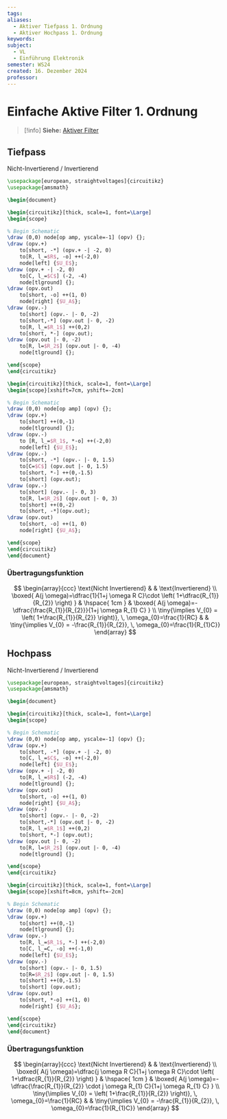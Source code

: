 ```yaml
---
tags: 
aliases:
  - Aktiver Tiefpass 1. Ordnung
  - Aktiver Hochpass 1. Ordnung
keywords: 
subject:
  - VL
  - Einführung Elektronik
semester: WS24
created: 16. Dezember 2024
professor:
---
```

 

# Einfache Aktive Filter 1. Ordnung

> [!info] **Siehe:** [Aktiver Filter](Aktiver%20Filter.md)

## Tiefpass

 Nicht-Invertierend / Invertierend

```tikz
\usepackage[european, straightvoltages]{circuitikz}
\usepackage{amsmath}

\begin{document}

\begin{circuitikz}[thick, scale=1, font=\Large]
\begin{scope}

% Begin Schematic
\draw (0,0) node[op amp, yscale=-1] (opv) {};
\draw (opv.+)
    to[short, -*] (opv.+ -| -2, 0)
    to[R, l_=$R$, -o] ++(-2,0)
    node[left] {$U_E$};
\draw (opv.+ -| -2, 0)
    to[C, l_=$C$] (-2, -4)
    node[tlground] {};
\draw (opv.out)
    to[short, -o] ++(1, 0)
    node[right] {$U_A$};
\draw (opv.-)
    to[short] (opv.- |- 0, -2)
    to[short,-*] (opv.out |- 0, -2)
    to[R, l_=$R_1$] ++(0,2)
    to[short, *-] (opv.out);
\draw (opv.out |- 0, -2)
    to[R, l=$R_2$] (opv.out |- 0, -4)
    node[tlground] {};

\end{scope}
\end{circuitikz}

\begin{circuitikz}[thick, scale=1, font=\Large]
\begin{scope}[xshift=7cm, yshift=-2cm]

% Begin Schematic
\draw (0,0) node[op amp] (opv) {};
\draw (opv.+)
    to[short] ++(0,-1)
    node[tlground] {};
\draw (opv.-)
    to [R, l_=$R_1$, *-o] ++(-2,0)
    node[left] {$U_E$};
\draw (opv.-)
    to[short, -*] (opv.- |- 0, 1.5)
    to[C=$C$] (opv.out |- 0, 1.5)
    to[short, *-] ++(0,-1.5)
    to[short] (opv.out);
\draw (opv.-)
    to[short] (opv.- |- 0, 3)
    to[R, l=$R_2$] (opv.out |- 0, 3)
    to[short] ++(0,-2)
    to[short, -*](opv.out);
\draw (opv.out)
    to[short, -o] ++(1, 0)
    node[right] {$U_A$};

\end{scope}
\end{circuitikz}
\end{document}
```

### Übertragungsfunktion

$$
\begin{array}{ccc}
\text{Nicht Invertierend} &  & \text{Invertierend} \\
\boxed{ A(j \omega)=\dfrac{1}{1+j \omega R C}\cdot \left( 1+\dfrac{R_{1}}{R_{2}} \right) } & \hspace{ 1cm } &  \boxed{ A(j \omega)=-\dfrac{\frac{R_{1}}{R_{2}}}{1+j \omega R_{1} C} }  \\
\tiny{\implies V_{0} = \left( 1+\frac{R_{1}}{R_{2}} \right)}, \, \omega_{0}=\frac{1}{RC} &  & \tiny{\implies V_{0} = -\frac{R_{1}}{R_{2}}, \, \omega_{0}=\frac{1}{R_{1}C}} 
\end{array}
$$

## Hochpass

Nicht-Invertierend / Invertierend

```tikz
\usepackage[european, straightvoltages]{circuitikz}
\usepackage{amsmath}

\begin{document}

\begin{circuitikz}[thick, scale=1, font=\Large]
\begin{scope}

% Begin Schematic
\draw (0,0) node[op amp, yscale=-1] (opv) {};
\draw (opv.+)
    to[short, -*] (opv.+ -| -2, 0)
    to[C, l_=$C$, -o] ++(-2,0)
    node[left] {$U_E$};
\draw (opv.+ -| -2, 0)
    to[R, l_=$R$] (-2, -4)
    node[tlground] {};
\draw (opv.out)
    to[short, -o] ++(1, 0)
    node[right] {$U_A$};
\draw (opv.-)
    to[short] (opv.- |- 0, -2)
    to[short,-*] (opv.out |- 0, -2)
    to[R, l_=$R_1$] ++(0,2)
    to[short, *-] (opv.out);
\draw (opv.out |- 0, -2)
    to[R, l=$R_2$] (opv.out |- 0, -4)
    node[tlground] {};

\end{scope}
\end{circuitikz}

\begin{circuitikz}[thick, scale=1, font=\Large]
\begin{scope}[xshift=8cm, yshift=-2cm]

% Begin Schematic
\draw (0,0) node[op amp] (opv) {};
\draw (opv.+)
    to[short] ++(0,-1)
    node[tlground] {};
\draw (opv.-)
    to[R, l_=$R_1$, *-] ++(-2,0)
    to[C, l_=C, -o] ++(-1,0)
    node[left] {$U_E$};
\draw (opv.-)
    to[short] (opv.- |- 0, 1.5)
    to[R=$R_2$] (opv.out |- 0, 1.5)
    to[short] ++(0,-1.5)
    to[short] (opv.out);
\draw (opv.out)
    to[short, *-o] ++(1, 0)
    node[right] {$U_A$};

\end{scope}
\end{circuitikz}
\end{document}
```

### Übertragungsfunktion

$$
\begin{array}{ccc}
\text{Nicht Invertierend} &  & \text{Invertierend} \\
\boxed{ A(j \omega)=\dfrac{j \omega R C}{1+j \omega R C}\cdot \left( 1+\dfrac{R_{1}}{R_{2}} \right) } & \hspace{ 1cm } &  \boxed{ A(j \omega)=-\dfrac{\frac{R_{1}}{R_{2}} \cdot j \omega R_{1} C}{1+j \omega R_{1} C} }  \\
\tiny{\implies V_{0} = \left( 1+\frac{R_{1}}{R_{2}} \right)}, \, \omega_{0}=\frac{1}{RC} &  & \tiny{\implies V_{0} = -\frac{R_{1}}{R_{2}}, \, \omega_{0}=\frac{1}{R_{1}C}} 
\end{array}
$$
